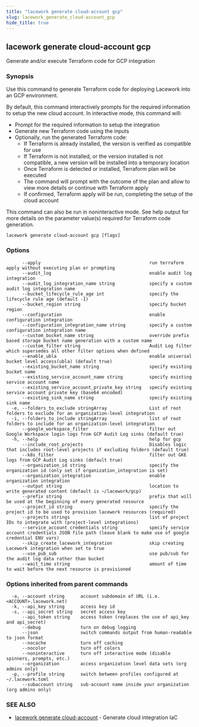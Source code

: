 ```yaml
---
title: "lacework generate cloud-account gcp"
slug: lacework_generate_cloud-account_gcp
hide_title: true
---
```


## lacework generate cloud-account gcp

Generate and/or execute Terraform code for GCP integration

### Synopsis

Use this command to generate Terraform code for deploying Lacework into an GCP environment.

By default, this command interactively prompts for the required information to setup the new cloud account.
In interactive mode, this command will:

* Prompt for the required information to setup the integration
* Generate new Terraform code using the inputs
* Optionally, run the generated Terraform code:
  * If Terraform is already installed, the version is verified as compatible for use
  * If Terraform is not installed, or the version installed is not compatible, a new version will be
    installed into a temporary location
  * Once Terraform is detected or installed, Terraform plan will be executed
  * The command will prompt with the outcome of the plan and allow to view more details or continue with
    Terraform apply
  * If confirmed, Terraform apply will be run, completing the setup of the cloud account

This command can also be run in noninteractive mode.
See help output for more details on the parameter value(s) required for Terraform code generation.


```
lacework generate cloud-account gcp [flags]
```

### Options

```
      --apply                                         run terraform apply without executing plan or prompting
      --audit_log                                     enable audit log integration
      --audit_log_integration_name string             specify a custom audit log integration name
      --bucket_lifecycle_rule_age int                 specify the lifecycle rule age (default -1)
      --bucket_region string                          specify bucket region
      --configuration                                 enable configuration integration
      --configuration_integration_name string         specify a custom configuration integration name
      --custom_bucket_name string                     override prefix based storage bucket name generation with a custom name
      --custom_filter string                          Audit Log filter which supersedes all other filter options when defined
      --enable_ubla                                   enable universal bucket level access(ubla) (default true)
      --existing_bucket_name string                   specify existing bucket name
      --existing_service_account_name string          specify existing service account name
      --existing_service_account_private_key string   specify existing service account private key (base64 encoded)
      --existing_sink_name string                     specify existing sink name
  -e, --folders_to_exclude stringArray                List of root folders to exclude for an organization-level integration
  -i, --folders_to_include stringArray                list of root folders to include for an organization-level integration
      --google_workspace_filter                       filter out Google Workspace login logs from GCP Audit Log sinks (default true)
  -h, --help                                          help for gcp
      --include_root_projects                         Disables logic that includes root-level projects if excluding folders (default true)
      --k8s_filter                                    filter out GKE logs from GCP Audit Log sinks (default true)
      --organization_id string                        specify the organization id (only set if organization_integration is set)
      --organization_integration                      enable organization integration
      --output string                                 location to write generated content (default is ~/lacework/gcp)
      --prefix string                                 prefix that will be used at the beginning of every generated resource
      --project_id string                             specify the project id to be used to provision lacework resources (required)
      --projects strings                              list of project IDs to integrate with (project-level integrations)
      --service_account_credentials string            specify service account credentials JSON file path (leave blank to make use of google credential ENV vars)
      --skip_create_lacework_integration              skip creating Lacework integration when set to true
      --use_pub_sub                                   use pub/sub for the audit log data rather than bucket
      --wait_time string                              amount of time to wait before the next resource is provisioned
```

### Options inherited from parent commands

```
  -a, --account string      account subdomain of URL (i.e. <ACCOUNT>.lacework.net)
  -k, --api_key string      access key id
  -s, --api_secret string   secret access key
      --api_token string    access token (replaces the use of api_key and api_secret)
      --debug               turn on debug logging
      --json                switch commands output from human-readable to json format
      --nocache             turn off caching
      --nocolor             turn off colors
      --noninteractive      turn off interactive mode (disable spinners, prompts, etc.)
      --organization        access organization level data sets (org admins only)
  -p, --profile string      switch between profiles configured at ~/.lacework.toml
      --subaccount string   sub-account name inside your organization (org admins only)
```

### SEE ALSO

* [lacework generate cloud-account](lacework_generate_cloud-account.md)	 - Generate cloud integration IaC


